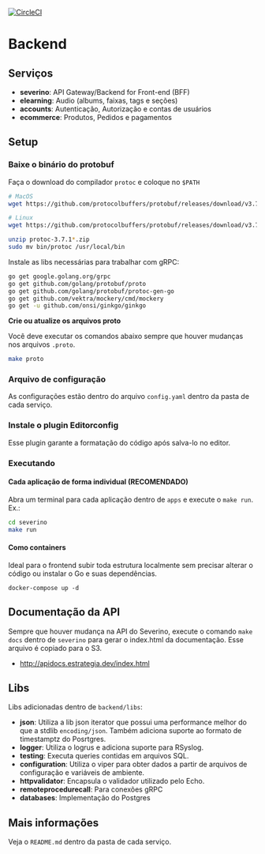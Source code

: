 [![CircleCI](https://circleci.com/gh/estrategiaconcursos/backend/tree/master.svg?style=svg&circle-token=f81b67b0e0f74c75ad72c67def6161f1cec5682f)](https://circleci.com/gh/estrategiaconcursos/backend/tree/master)

# Backend

## Serviços

- **severino**: API Gateway/Backend for Front-end (BFF)
- **elearning**: Audio (albums, faixas, tags e seções)
- **accounts**: Autenticação, Autorização e contas de usuários
- **ecommerce**: Produtos, Pedidos e pagamentos

## Setup

### Baixe o binário do protobuf

Faça o download do compilador `protoc` e coloque no `$PATH`

```sh
# MacOS
wget https://github.com/protocolbuffers/protobuf/releases/download/v3.7.1/protoc-3.7.1-osx-x86_64.zip

# Linux
wget https://github.com/protocolbuffers/protobuf/releases/download/v3.7.1/protoc-3.7.1-linux-x86_64.zip

unzip protoc-3.7.1*.zip
sudo mv bin/protoc /usr/local/bin
```

Instale as libs necessárias para trabalhar com gRPC:

```sh
go get google.golang.org/grpc
go get github.com/golang/protobuf/proto
go get github.com/golang/protobuf/protoc-gen-go
go get github.com/vektra/mockery/cmd/mockery
go get -u github.com/onsi/ginkgo/ginkgo
```

**Crie ou atualize os arquivos proto**

Você deve executar os comandos abaixo sempre que houver mudanças nos arquivos `.proto`.

```sh
make proto
```

### Arquivo de configuração

As configurações estão dentro do arquivo `config.yaml` dentro da pasta de cada serviço.

### Instale o plugin Editorconfig

Esse plugin garante a formatação do código após salva-lo no editor.

### Executando

#### Cada aplicação de forma individual (RECOMENDADO)

Abra um terminal para cada aplicação dentro de `apps` e execute o `make run`. Ex.:

```sh
cd severino
make run
```

#### Como containers

Ideal para o frontend subir toda estrutura localmente sem precisar alterar o código ou instalar o Go e suas dependências.

```
docker-compose up -d
```

## Documentação da API 

Sempre que houver mudança na API do Severino, execute o comando `make docs` dentro de `severino` para gerar o index.html da documentação. Esse arquivo é copiado para o S3.

- http://apidocs.estrategia.dev/index.html

## Libs

Libs adicionadas dentro de `backend/libs`:

- **json**: Utiliza a lib json iterator que possui uma performance melhor do que a stdlib `encoding/json`. Também adiciona suporte ao formato de timestamptz do Posrtgres.
- **logger**: Utiliza o logrus e adiciona suporte para RSyslog.
- **testing**: Executa queries contidas em arquivos SQL.
- **configuration**: Utiliza o viper para obter dados a partir de arquivos de configuração e variáveis de ambiente.
- **httpvalidator**: Encapsula o validador utilizado pelo Echo. 
- **remoteprocedurecall**: Para conexões gRPC
- **databases**: Implementação do Postgres

## Mais informações

Veja o `README.md` dentro da pasta de cada serviço.
